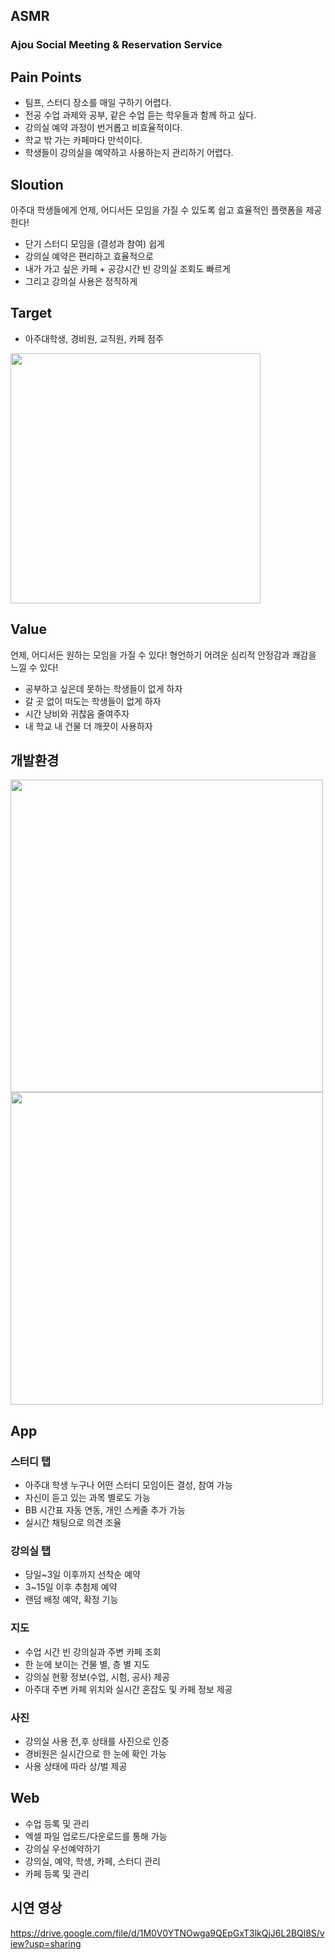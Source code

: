 ## ASMR
### Ajou Social Meeting & Reservation Service

## Pain Points
- 팀프, 스터디 장소를 매일 구하기 어렵다.
- 전공 수업 과제와 공부, 같은 수업 듣는 학우들과 함께 하고 싶다.
- 강의실 예약 과정이 번거롭고 비효율적이다.
- 학교 밖 가는 카페마다 만석이다. 
- 학생들이 강의실을 예약하고 사용하는지 관리하기 어렵다.

## Sloution
아주대 학생들에게 언제, 어디서든 모임을 가질 수 있도록 쉽고 효율적인 플랫폼을 제공한다!
- 단기 스터디 모임을 (결성과 참여) 쉽게
- 강의실 예약은 편리하고 효율적으로
- 내가 가고 싶은 카페 + 공강시간 빈 강의실 조회도 빠르게
- 그리고 강의실 사용은 정직하게

## Target
- 아주대학생, 경비원, 교직원, 카페 점주
<img src = "https://user-images.githubusercontent.com/48430005/105450354-a151d080-5cbd-11eb-89c3-86d6761c3582.jpg" width="400px">

## Value
언제, 어디서든 원하는 모임을 가질 수 있다!
형언하기 어려운 심리적 안정감과 쾌감을 느낄 수 있다!
- 공부하고 싶은데 못하는 학생들이 없게 하자
- 갈 곳 없이 떠도는 학생들이 없게 하자
- 시간 낭비와 귀찮음 줄여주자
- 내 학교 내 건물 더 깨끗이 사용하자

## 개발환경
<img src = "https://user-images.githubusercontent.com/48430005/105450456-d4945f80-5cbd-11eb-8336-56db62945688.png" width="500px">
<img src = "https://user-images.githubusercontent.com/48430005/105450458-d5c58c80-5cbd-11eb-990a-0eeee76a3c00.png" width="500px">

## App 
### 스터디 탭
- 아주대 학생 누구나 어떤 스터디 모임이든 결성, 참여 가능
- 자신이 듣고 있는 과목 별로도 가능
- BB 시간표 자동 연동, 개인 스케줄 추가 가능
- 실시간 채팅으로 의견 조율
### 강의실 탭
- 당일~3일 이후까지 선착순 예약
- 3~15일 이후 추첨제 예약
- 랜덤 배정 예약, 확정 기능
### 지도
- 수업 시간 빈 강의실과 주변 카페 조회
- 한 눈에 보이는 건물 별, 층 별 지도
- 강의실 현황 정보(수업, 시험, 공사) 제공
- 아주대 주변 카페 위치와 실시간 혼잡도 및 카페 정보 제공
### 사진
- 강의실 사용 전,후 상태를 사진으로 인증
- 경비원은 실시간으로 한 눈에 확인 가능
- 사용 상태에 따라 상/벌 제공

## Web
- 수업 등록 및 관리
- 엑셀 파일 업로드/다운로드를 통해 가능
- 강의실 우선예약하기
- 강의실, 예약, 학생, 카페, 스터디 관리
- 카페 등록 및 관리

## 시연 영상
https://drive.google.com/file/d/1M0V0YTNOwga9QEpGxT3lkQjJ6L2BQl8S/view?usp=sharing

